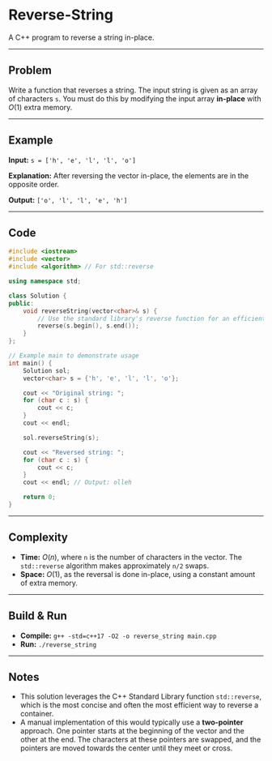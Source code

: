 # Reverse-String

A C++ program to reverse a string in-place.

-----

## Problem

Write a function that reverses a string. The input string is given as an array of characters `s`. You must do this by modifying the input array **in-place** with $O(1)$ extra memory.

-----

## Example

**Input:** `s = ['h', 'e', 'l', 'l', 'o']`

**Explanation:**
After reversing the vector in-place, the elements are in the opposite order.

**Output:** `['o', 'l', 'l', 'e', 'h']`

-----

## Code

```cpp
#include <iostream>
#include <vector>
#include <algorithm> // For std::reverse

using namespace std;

class Solution {
public:
    void reverseString(vector<char>& s) {
        // Use the standard library's reverse function for an efficient in-place reversal.
        reverse(s.begin(), s.end());
    }
};

// Example main to demonstrate usage
int main() {
    Solution sol;
    vector<char> s = {'h', 'e', 'l', 'l', 'o'};

    cout << "Original string: ";
    for (char c : s) {
        cout << c;
    }
    cout << endl;

    sol.reverseString(s);

    cout << "Reversed string: ";
    for (char c : s) {
        cout << c;
    }
    cout << endl; // Output: olleh

    return 0;
}
```

-----

## Complexity

  - **Time:** $O(n)$, where `n` is the number of characters in the vector. The `std::reverse` algorithm makes approximately `n/2` swaps.
  - **Space:** $O(1)$, as the reversal is done in-place, using a constant amount of extra memory.

-----

## Build & Run

  - **Compile:** `g++ -std=c++17 -O2 -o reverse_string main.cpp`
  - **Run:** `./reverse_string`

-----

## Notes

  - This solution leverages the C++ Standard Library function `std::reverse`, which is the most concise and often the most efficient way to reverse a container.
  - A manual implementation of this would typically use a **two-pointer** approach. One pointer starts at the beginning of the vector and the other at the end. The characters at these pointers are swapped, and the pointers are moved towards the center until they meet or cross.
